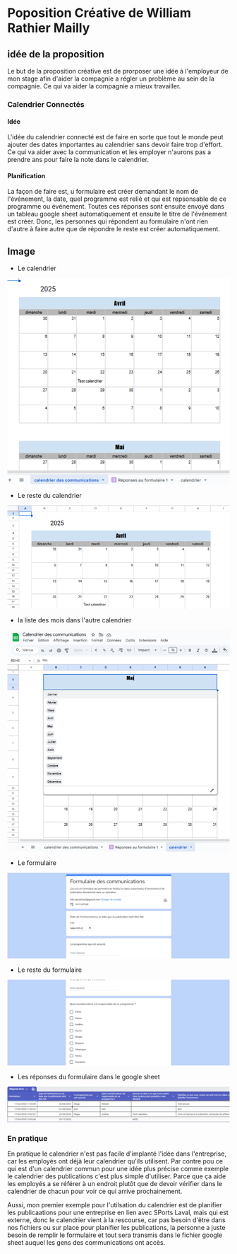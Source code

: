 # Poposition Créative de William Rathier Mailly
## idée de la proposition

Le but de la proposition créative est de prorposer une idée à l'employeur de mon stage afin d'aider la compagnie a régler un problème au sein de la compagnie. Ce qui va aider la compagnie a mieux travailler.

### Calendrier Connectés
#### Idée
L'idée du calendrier connecté est de faire en sorte que tout le monde peut ajouter des dates importantes au calendrier sans devoir faire trop d'effort. Ce qui va aider avec la communication et les employer n'aurons pas a prendre  ans pour faire la note dans le calendrier.

#### Planification
La façon de faire est, u formulaire est créer demandant le nom de l'événement, la date, quel programme est relié et qui est repsonsable de ce programme ou événement. Toutes ces réponses sont ensuite envoyé dans un tableau google sheet automatiquement et ensuite le titre de l'événement est créer. Donc, les personnes qui répondent au formulaire n'ont rien d'autre à faire autre que de répondre le reste est créer automatiquement.


## Image

- Le calendrier
  
![Le Calendrier](img_propostion_creative/calendrier_1.png)

- Le reste du calendrier
  
![Le reste du calendrier](img_propostion_creative/calendrier_2.png)

- la liste des mois dans l'autre calendrier
  
![Le calendrier avec sa liste de mois](img_propostion_creative/calendrier_liste.png)

- Le formulaire
  
![Le formulaire](img_propostion_creative/form.png)

- Le reste du formulaire
  
![Le reste du formulaire](img_propostion_creative/form_2.png)

- Les réponses du formulaire dans le google sheet
  
![Les réponses du formulaire](img_propostion_creative/reponses_form.png)

### En pratique
En pratique le calendrier n'est pas facile d'implanté l'idée dans l'entreprise, car les employés ont déjà leur calendrier qu'ils utilisent. Par contre pou ce qui est d'un calendrier commun pour une idée plus précise comme exemple le calendrier des publications c'est plus simple d'utiliser. Parce que ça aide les employés a se référer à un endroit plutôt que de devoir vérifier dans le calendrier de chacun pour voir ce qui arrive prochainement.

Aussi, mon premier exemple pour l'utilsation du calendrier est de planifier les publicaations pour une entreprise en lien avec SPorts Laval, mais qui est externe, donc le calendrier vient à la rescourse, car pas besoin d'être dans nos fichiers ou sur place pour planifier les publications, la personne a juste besoin de remplir le formulaire et tout sera transmis dans le fichier google sheet auquel les gens des communications ont accès.

